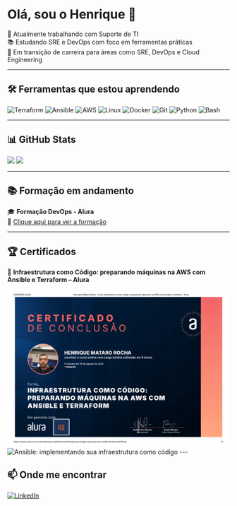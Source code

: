 # Olá, sou o Henrique 🐧

🎯 Atualmente trabalhando com Suporte de TI  
📚 Estudando SRE e DevOps com foco em ferramentas práticas  
🚀 Em transição de carreira para áreas como SRE, DevOps e Cloud Engineering

---

## 🛠️ Ferramentas que estou aprendendo

![Terraform](https://img.shields.io/badge/-Terraform-623CE4?style=flat-square&logo=terraform&logoColor=white)
![Ansible](https://img.shields.io/badge/-Ansible-EE0000?style=flat-square&logo=ansible&logoColor=white)
![AWS](https://img.shields.io/badge/-AWS-232F3E?style=flat-square&logo=amazon-aws&logoColor=white)
![Linux](https://img.shields.io/badge/-Linux-FCC624?style=flat-square&logo=linux&logoColor=black)
![Docker](https://img.shields.io/badge/-Docker-2496ED?style=flat-square&logo=docker&logoColor=white)
![Git](https://img.shields.io/badge/-Git-F05032?style=flat-square&logo=git&logoColor=white)
![Python](https://img.shields.io/badge/-Python-3776AB?style=flat-square&logo=python&logoColor=white)
![Bash](https://img.shields.io/badge/-Bash-4EAA25?style=flat-square&logo=gnu-bash&logoColor=white)

---

## 📊 GitHub Stats

<div>
  <img height="180em" src="https://github-readme-stats.vercel.app/api?username=mataroh&show_icons=true&theme=codeSTACKr">
  <img height="180em" src="https://github-readme-stats.vercel.app/api/top-langs/?username=mataroh&layout=compact&theme=codeSTACKr">
</div>

---

## 📚 Formação em andamento

🎓 **Formação DevOps - Alura**  
🔗 [Clique aqui para ver a formação](https://cursos.alura.com.br/formacao-devops)

---

## 🏆 Certificados

📜 **Infraestrutura como Código: preparando máquinas na AWS com Ansible e Terraform – Alura**  

<img src="https://github.com/mataroh/certificados/blob/master/Infraestrutura%20como%20c%C3%B3digo_%20preparando%20m%C3%A1quinas%20na%20AWS%20com%20Ansible%20e%20Terraform%20-%20Alura.pdf" alt="Infraestrutura como código" width="600px">
<img src="https://github.com/mataroh/certificados/blob/master/Ansible_%20implementando%20sua%20infraestrutura%20como%20c%C3%B3digo%20-%20Alura.pdf" alt="Ansible: implementando sua infraestrutura como código" width="600px">
---

## 📫 Onde me encontrar

[![LinkedIn](https://img.shields.io/badge/-LinkedIn-0077B5?style=flat-square&logo=linkedin&logoColor=white)](https://www.linkedin.com/in/henriquemataro)
